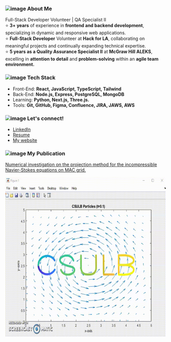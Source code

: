 ### <img src="https://github.com/vorleakyek/vorleakyek/assets/76607726/71648c5a-b478-4be7-b24d-3696eca23623" alt="image" width="50" height="50"> About Me
Full-Stack Developer Volunteer | QA Specialist II <br> 
⭐ **3+ years** of experience in **frontend and backend development**, specializing in dynamic and responsive web applications. <br>
⭐ **Full-Stack Developer** Volunteer at **Hack for LA**, collaborating on meaningful projects and continually expanding technical expertise. <br>
⭐ **5 years as a Quality Assurance Specialist II** at **McGraw Hill ALEKS**, excelling in **attention to detail** and **problem-solving** within an **agile team environment.** 


### <img src="https://github.com/vorleakyek/vorleakyek/assets/76607726/d2cc3620-9c7f-4648-9782-803514baf8c3" alt="image" width="50" height="50"> Tech Stack
- Front-End: **React, JavaScript, TypeScript, Tailwind**
- Back-End: **Node.js, Express, PostgreSQL, MongoDB**
- Learning: **Python, Next.js, Three.js.** <br>
- Tools: **Git, GitHub, Figma, Confluence, JIRA, JAWS, AWS**

### <img src="https://github.com/vorleakyek/vorleakyek/assets/76607726/46810d36-afa1-4c5d-9e99-c1ec6f9c892a" alt="image" width="50" height="50"> Let's connect!  
- [LinkedIn](https://www.linkedin.com/in/vorleakyek/)
- [Resume](https://drive.google.com/file/d/12rSfAK9-U46XHcTcsmmeclbTAtfKg3lH/view?usp=sharing)
- [My website](https://vorleakyek.com/)
  
### <img src="https://github.com/vorleakyek/vorleakyek/assets/76607726/3ad05b2a-d767-4e7c-b0f5-4ee7a11bb042" alt="image" width="50" height="50"> My Publication
[Numerical investigation on the projection method for the incompressible Navier-Stokes equations on MAC grid.](https://gradmath.org/wp-content/uploads/2020/10/Vorleak-Yek-GJM-2018.pdf)


<img src="CSULB_Particles.gif" alt="image" width="700" height="500">

